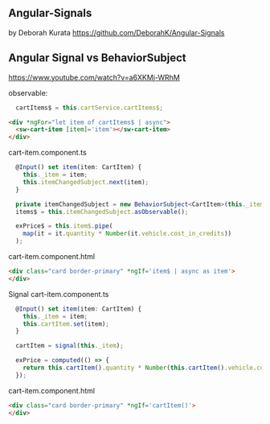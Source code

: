 ## Angular-Signals
by Deborah Kurata
https://github.com/DeborahK/Angular-Signals



## Angular Signal vs BehaviorSubject
https://www.youtube.com/watch?v=a6XKMj-WRhM

observable:
```ts
  cartItems$ = this.cartService.cartItems$;
```

```html
<div *ngFor="let item of cartItems$ | async">
  <sw-cart-item [item]='item'></sw-cart-item>
</div>
```

cart-item.component.ts
```ts
  @Input() set item(item: CartItem) {
    this._item = item;
    this.itemChangedSubject.next(item);
  }

  private itemChangedSubject = new BehaviorSubject<CartItem>(this._item);
  items$ = this.itemChangedSubject.asObservable();

  exPrice$ = this.item$.pipe(
    map(it = it.quantity * Number(it.vehicle.cost_in_credits))
  );
```
cart-item.component.html
```html
<div class="card border-primary" *ngIf='item$ | async as item'>
</div>
```

Signal
cart-item.component.ts
```ts
  @Input() set item(item: CartItem) {
    this._item = item;
    this.cartItem.set(item);
  }

  cartItem = signal(this._item); 

  exPrice = computed(() => {
    return this.cartItem().quantity * Number(this.cartItem().vehicle.cost_in_credits);
  });
```
cart-item.component.html
```html
<div class="card border-primary" *ngIf='cartItem()'>
</div>
```
